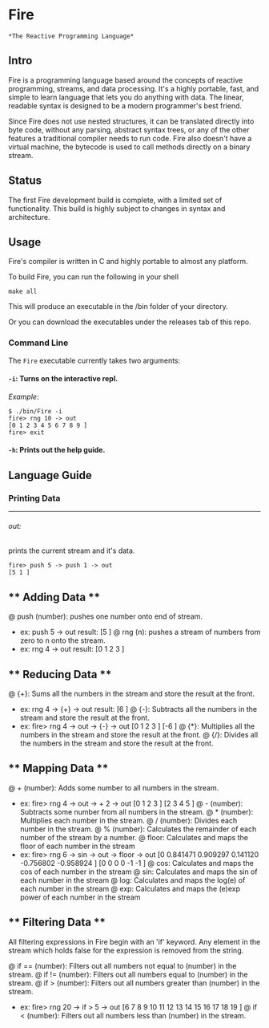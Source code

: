# Fire

`*The Reactive Programming Language*`

## Intro

Fire is a programming language based around the concepts of reactive programming, streams, and data processing. It's a highly portable, fast, and simple to learn language that lets you do anything with data. The linear, readable syntax is designed to be a modern programmer's best friend.

Since Fire does not use nested structures, it can be translated directly into byte code, without any parsing, abstract syntax trees, or any of the other features a traditional compiler needs to run code. Fire also doesn't have a virtual machine, the bytecode is used to call methods directly on a binary stream.

## Status

The first Fire development build is complete, with a limited set of functionality.
This build is highly subject to changes in syntax and architecture.

## Usage

Fire's compiler is written in C and highly portable to almost any platform.

To build Fire, you can run the following in your shell

```
make all
```

This will produce an executable in the /bin folder of your directory.

Or you can download the executables under the releases tab of this repo.

### Command Line

The `Fire` executable currently takes two arguments:

#### `-i`: Turns on the interactive repl.

*Example*:

```
$ ./bin/Fire -i
fire> rng 10 -> out
[0 1 2 3 4 5 6 7 8 9 ]
fire> exit
```


#### `-h`: Prints out the help guide.

## Language Guide

### Printing Data
-----------------------------------
###### out:
prints the current stream and it's data.

```
fire> push 5 -> push 1 -> out
[5 1 ]
```

** Adding Data **
-----------------------------------
@ push (number): pushes one number onto end of stream.
- ex: push 5 -> out
 result: [5 ]
@ rng (n): pushes a stream of numbers from zero to n onto the stream.
- ex: rng 4 -> out
 result: [0 1 2 3 ]

** Reducing Data **
-----------------------------------
@ {+}: Sums all the numbers in the stream and store the result at the front.
- ex: rng 4 -> {+} -> out
 result: [6 ]
@ {-}: Subtracts all the numbers in the stream and store the result at the front.
- ex:
fire> rng 4 -> out -> {-} -> out
[0 1 2 3 ]
[-6 ]
@ {*}: Multiplies all the numbers in the stream and store the result at the front.
@ {/}: Divides all the numbers in the stream and store the result at the front.

** Mapping Data **
-----------------------------------
@ + (number): Adds some number to all numbers in the stream.
- ex:
fire> rng 4 -> out -> + 2 -> out
[0 1 2 3 ]
[2 3 4 5 ]
@ - (number): Subtracts some number from all numbers in the stream.
@ * (number): Multiplies each number in the stream.
@ / (number): Divides each number in the stream.
@ % (number): Calculates the remainder of each number of the stream by a number.
@ floor: Calculates and maps the floor of each number in the stream
- ex:
fire> rng 6 -> sin -> out -> floor -> out
[0 0.841471 0.909297 0.141120 -0.756802 -0.958924 ]
[0 0 0 0 -1 -1 ]
@ cos: Calculates and maps the cos of each number in the stream
@ sin: Calculates and maps the sin of each number in the stream
@ log: Calculates and maps the log(e) of each number in the stream
@ exp: Calculates and maps the (e)exp power of each number in the stream

** Filtering Data **
-----------------------------------
All filtering expressions in Fire begin with an 'if' keyword.
 Any element in the stream which holds false for the expression is removed from the string.

@ if == (number): Filters out all numbers not equal to (number) in the stream.
@ if != (number): Filters out all numbers equal to (number) in the stream.
@ if > (number): Filters out all numbers greater than (number) in the stream.
- ex:
fire> rng 20 -> if > 5 -> out
[6 7 8 9 10 11 12 13 14 15 16 17 18 19 ]
@ if < (number): Filters out all numbers less than (number) in the stream.
